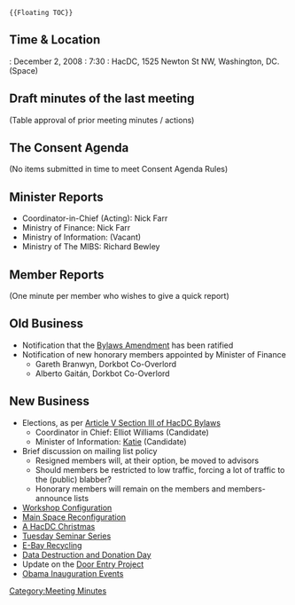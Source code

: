 ```{=mediawiki}
{{Floating TOC}}
```
## Time & Location

:   December 2, 2008
:   7:30
:   HacDC, 1525 Newton St NW, Washington, DC. (Space)

## Draft minutes of the last meeting

(Table approval of prior meeting minutes / actions)

## The Consent Agenda

(No items submitted in time to meet Consent Agenda Rules)

## Minister Reports

-   Coordinator-in-Chief (Acting): Nick Farr
-   Ministry of Finance: Nick Farr
-   Ministry of Information: (Vacant)
-   Ministry of The MIBS: Richard Bewley

## Member Reports

(One minute per member who wishes to give a quick report)

## Old Business

-   Notification that the [ Bylaws
    Amendment](Bylaws_Amendment_1:_Revise_Quorum) has been
    ratified
-   Notification of new honorary members appointed by Minister of
    Finance
    -   Gareth Branwyn, Dorkbot Co-Overlord
    -   Alberto Gaitán, Dorkbot Co-Overlord

## New Business

-   Elections, as per [Article V Section III of HacDC
    Bylaws](Bylaws#Section_3:_Elections)
    -   Coordinator in Chief: Elliot Williams (Candidate)
    -   Minister of Information: [Katie](User:Katie)
        (Candidate)
-   Brief discussion on mailing list policy
    -   Resigned members will, at their option, be moved to advisors
    -   Should members be restricted to low traffic, forcing a lot of
        traffic to the (public) blabber?
    -   Honorary members will remain on the members and members-announce
        lists
-   [Workshop Configuration](Workshop_Configuration)
-   [Main Space Reconfiguration](Main_Space_Reconfiguration)
-   [A HacDC Christmas](A_HacDC_Christmas)
-   [Tuesday Seminar Series](Tuesday_Seminar_Series)
-   [E-Bay Recycling](E-Bay_Recycling)
-   [Data Destruction and Donation
    Day](Data_Destruction_and_Donation_Day)
-   Update on the [Door Entry Project](Door_Entry_Project)
-   [Obama Inauguration Events](Obama_Inauguration_Events)

[Category:Meeting Minutes](Category:Meeting_Minutes)

